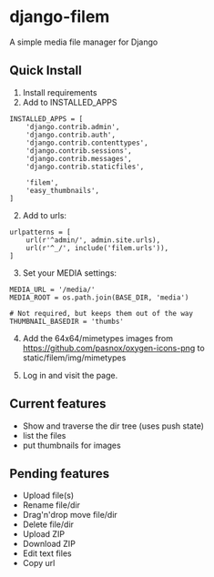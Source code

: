 # django-filem
A simple media file manager for Django

## Quick Install

1. Install requirements
2. Add to INSTALLED_APPS

  ```
  INSTALLED_APPS = [
      'django.contrib.admin',
      'django.contrib.auth',
      'django.contrib.contenttypes',
      'django.contrib.sessions',
      'django.contrib.messages',
      'django.contrib.staticfiles',
  
      'filem',
      'easy_thumbnails',
  ]
  ```

2. Add to urls:

  ```
  urlpatterns = [
      url(r'^admin/', admin.site.urls),
      url(r'^_/', include('filem.urls')),
  ]
  ```

3. Set your MEDIA settings:

  ```
  MEDIA_URL = '/media/'
  MEDIA_ROOT = os.path.join(BASE_DIR, 'media')
  
  # Not required, but keeps them out of the way
  THUMBNAIL_BASEDIR = 'thumbs'
  ```

4. Add the 64x64/mimetypes images from https://github.com/pasnox/oxygen-icons-png to static/filem/img/mimetypes

5. Log in and visit the page.

## Current features

+ Show and traverse the dir tree (uses push state)
+ list the files
+ put thumbnails for images

## Pending features

+ Upload file(s)
+ Rename file/dir
+ Drag'n'drop move file/dir
+ Delete file/dir
+ Upload ZIP
+ Download ZIP
+ Edit text files
+ Copy url
